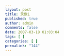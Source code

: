 ```yaml
---
layout: post
title: 录像1
published: true
author: admin
comments: false
date: 2007-03-18 01:03:04
tags: [ ]
categories: [ ]
permalink: "144"
---
```

&nbsp;